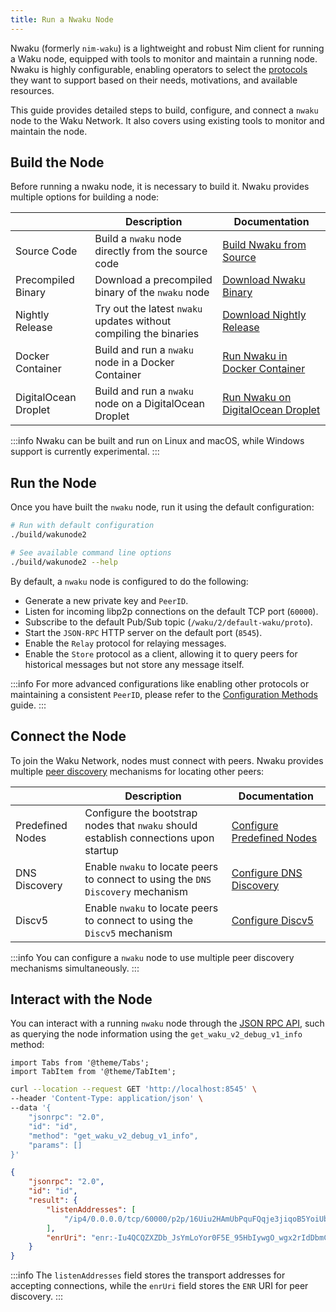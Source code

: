 ```yaml
---
title: Run a Nwaku Node
---
```


Nwaku (formerly `nim-waku`) is a lightweight and robust Nim client for running a Waku node, equipped with tools to monitor and maintain a running node. Nwaku is highly configurable, enabling operators to select the [protocols](/overview/concepts/protocols) they want to support based on their needs, motivations, and available resources.

This guide provides detailed steps to build, configure, and connect a `nwaku` node to the Waku Network. It also covers using existing tools to monitor and maintain the node.

## Build the Node

Before running a nwaku node, it is necessary to build it. Nwaku provides multiple options for building a node:

| | Description | Documentation |
| - | - | - |
| Source Code | Build a `nwaku` node directly from the source code | [Build Nwaku from Source](/guides/nwaku/build-from-source) |
| Precompiled Binary | Download a precompiled binary of the `nwaku` node | [Download Nwaku Binary](https://github.com/waku-org/nwaku/tags) |
| Nightly Release | Try out the latest `nwaku` updates without compiling the binaries | [Download Nightly Release](https://github.com/waku-org/nwaku/releases/tag/nightly) |
| Docker Container | Build and run a `nwaku` node in a Docker Container | [Run Nwaku in Docker Container](https://github.com/waku-org/nwaku/blob/master/docs/operators/docker-quickstart.md) |
| DigitalOcean Droplet | Build and run a `nwaku` node on a DigitalOcean Droplet | [Run Nwaku on DigitalOcean Droplet](https://github.com/waku-org/nwaku/blob/master/docs/operators/droplet-quickstart.md) |

:::info
Nwaku can be built and run on Linux and macOS, while Windows support is currently experimental.
:::

## Run the Node

Once you have built the `nwaku` node, run it using the default configuration:

```bash
# Run with default configuration
./build/wakunode2

# See available command line options
./build/wakunode2 --help
```

By default, a `nwaku` node is configured to do the following:

- Generate a new private key and `PeerID`.
- Listen for incoming libp2p connections on the default TCP port (`60000`).
- Subscribe to the default Pub/Sub topic (`/waku/2/default-waku/proto`).
- Start the `JSON-RPC` HTTP server on the default port (`8545`).
- Enable the `Relay` protocol for relaying messages.
- Enable the `Store` protocol as a client, allowing it to query peers for historical messages but not store any message itself.

:::info
For more advanced configurations like enabling other protocols or maintaining a consistent `PeerID`, please refer to the [Configuration Methods](https://github.com/waku-org/nwaku/blob/master/docs/operators/how-to/configure.md) guide.
:::

## Connect the Node

To join the Waku Network, nodes must connect with peers. Nwaku provides multiple [peer discovery](/overview/concepts/peer-discovery) mechanisms for locating other peers:

| | Description | Documentation |
| - | - | - |
| Predefined Nodes | Configure the bootstrap nodes that `nwaku` should establish connections upon startup | [Configure Predefined Nodes](https://github.com/waku-org/nwaku/blob/master/docs/operators/how-to/connect.md#option-1-configure-peers-statically) |
| DNS Discovery | Enable `nwaku` to locate peers to connect to using the `DNS Discovery` mechanism | [Configure DNS Discovery](https://github.com/waku-org/nwaku/blob/master/docs/operators/how-to/configure-dns-disc.md) |
| Discv5 | Enable `nwaku` to locate peers to connect to using the `Discv5` mechanism | [Configure Discv5](https://github.com/waku-org/nwaku/blob/master/docs/operators/how-to/connect.md#option-3-discover-peers-using-waku-discovery-v5) |

:::info
You can configure a `nwaku` node to use multiple peer discovery mechanisms simultaneously.
:::

## Interact with the Node

You can interact with a running  `nwaku` node through the [JSON RPC API](https://rfc.vac.dev/spec/16/), such as querying the node information using the `get_waku_v2_debug_v1_info` method:

```mdx-code-block
import Tabs from '@theme/Tabs';
import TabItem from '@theme/TabItem';
```

<Tabs>
<TabItem value="request" label="Request">

```bash
curl --location --request GET 'http://localhost:8545' \
--header 'Content-Type: application/json' \
--data '{
	"jsonrpc": "2.0",
	"id": "id",
	"method": "get_waku_v2_debug_v1_info",
	"params": []
}'
```

</TabItem>
<TabItem value="response" label="Response">

```json
{
	"jsonrpc": "2.0",
	"id": "id",
	"result": {
		"listenAddresses": [
			"/ip4/0.0.0.0/tcp/60000/p2p/16Uiu2HAmUbPquFQqje3jiqoB5YoiUbBya59NB4qqEzeiTNGHeA6w"
		],
		"enrUri": "enr:-Iu4QCQZXZDb_JsYmLoYor0F5E_95HbIywgO_wgx2rIdDbmCJZkTzmlCr0wmMzV47lgik_tVwww5mIng90Ris83TisMBgmlkgnY0gmlwhAAAAACJc2VjcDI1NmsxoQPszztG-Ev52ZB7tk0jF8s6Md4KvyY_rhzNZokaaB_ABIN0Y3CC6mCFd2FrdTIB"
	}
}
```

</TabItem>
</Tabs>

:::info
The `listenAddresses` field stores the transport addresses for accepting connections, while the `enrUri` field stores the `ENR` URI for peer discovery.
:::